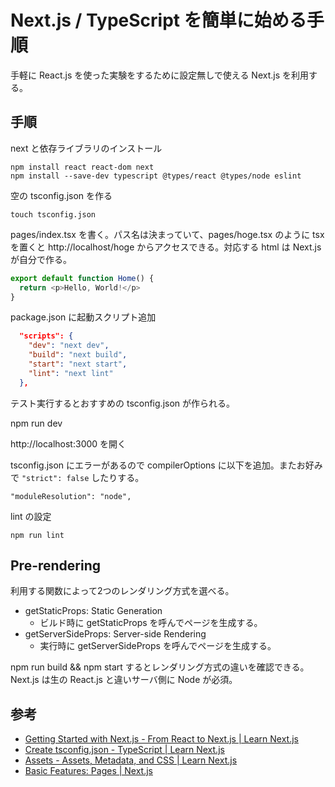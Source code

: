 # Next.js / TypeScript を簡単に始める手順

手軽に React.js を使った実験をするために設定無しで使える Next.js を利用する。

## 手順

next と依存ライブラリのインストール

    npm install react react-dom next
    npm install --save-dev typescript @types/react @types/node eslint

空の tsconfig.json を作る

    touch tsconfig.json

pages/index.tsx を書く。パス名は決まっていて、pages/hoge.tsx のように tsx を置くと http://localhost/hoge からアクセスできる。対応する html は Next.js が自分で作る。

```typescript
export default function Home() {
  return <p>Hello, World!</p>
}
```

package.json に起動スクリプト追加

```json
  "scripts": {
    "dev": "next dev",
    "build": "next build",
    "start": "next start",
    "lint": "next lint"
  },
```

テスト実行するとおすすめの tsconfig.json が作られる。

npm run dev

http://localhost:3000 を開く

tsconfig.json にエラーがあるので compilerOptions に以下を追加。またお好みで `"strict": false` したりする。

    "moduleResolution": "node",

lint の設定

    npm run lint

## Pre-rendering

利用する関数によって2つのレンダリング方式を選べる。

* getStaticProps: Static Generation
    * ビルド時に getStaticProps を呼んでページを生成する。
* getServerSideProps: Server-side Rendering
    * 実行時に getServerSideProps を呼んでページを生成する。

npm run build && npm start するとレンダリング方式の違いを確認できる。Next.js は生の React.js と違いサーバ側に Node が必須。

## 参考

* [Getting Started with Next.js - From React to Next.js | Learn Next.js](https://nextjs.org/learn/foundations/from-react-to-nextjs/getting-started-with-nextjs)
* [Create tsconfig.json - TypeScript | Learn Next.js](https://nextjs.org/learn/excel/typescript/create-tsconfig)
* [Assets - Assets, Metadata, and CSS | Learn Next.js](https://nextjs.org/learn/basics/assets-metadata-css/assets)
* [Basic Features: Pages | Next.js](https://nextjs.org/docs/basic-features/pages)
